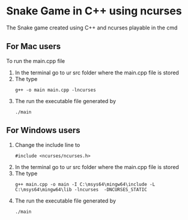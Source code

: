 # Snake Game in C++ using ncurses

The Snake game created using C++ and ncurses playable in the cmd

## For Mac users

To run the main.cpp file
1. In the terminal go to ur src folder where the main.cpp file is stored
2. The type
    ```
    g++ -o main main.cpp -lncurses
    ```
3. The run the executable file generated by
   ```
   ./main
   ```
## For Windows users

1. Change the include line to
   ```
   #include <ncurses/ncurses.h>
   ```
2. In the terminal go to ur src folder where the main.cpp file is stored
3. The type
    ```
    g++ main.cpp -o main -I C:\msys64\mingw64\include -L C:\msys64\mingw64\lib -lncurses  -DNCURSES_STATIC
    ```
4. The run the executable file generated by
   ```
   ./main
   ```
